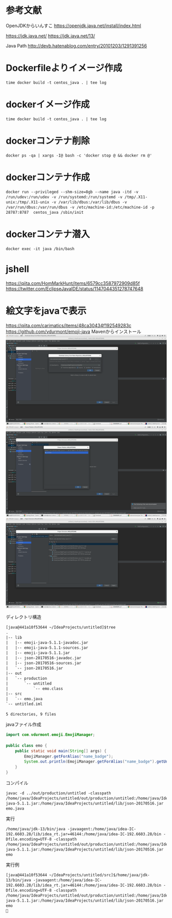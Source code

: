 # 参考文献

OpenJDKからいんすこ
https://openjdk.java.net/install/index.html

https://jdk.java.net/
https://jdk.java.net/13/

Java Path
http://devb.hatenablog.com/entry/20101203/1291391256

# Dockerfileよりイメージ作成

```
time docker build -t centos_java . | tee log
```


# dockerイメージ作成

```
time docker build -t centos_java . | tee log
```

# dockerコンテナ削除

```
docker ps -qa | xargs -I@ bash -c 'docker stop @ && docker rm @'
```

# dockerコンテナ作成

```
docker run --privileged --shm-size=8gb --name java -itd -v /run/udev:/run/udev -v /run/systemd:/run/systemd -v /tmp/.X11-unix:/tmp/.X11-unix -v /var/lib/dbus:/var/lib/dbus -v /var/run/dbus:/var/run/dbus -v /etc/machine-id:/etc/machine-id -p 28787:8787  centos_java /sbin/init
```

# dockerコンテナ潜入

```
docker exec -it java /bin/bash
```

# jshell
https://qiita.com/HomMarkHunt/items/6579cc3587972909d85f
https://twitter.com/EclipseJavaIDE/status/1147044351278747648

# 絵文字をjavaで表示

https://qiita.com/carimatics/items/48ca30434f192549283c
https://github.com/vdurmont/emoji-java
Mavenからインストール
![](./1.png)
![](./2.png)
![](./3.png)

ディレクトリ構造
```
[java@441a10f53644 ~/IdeaProjects/untitled]$tree
.
|-- lib
|   |-- emoji-java-5.1.1-javadoc.jar
|   |-- emoji-java-5.1.1-sources.jar
|   |-- emoji-java-5.1.1.jar
|   |-- json-20170516-javadoc.jar
|   |-- json-20170516-sources.jar
|   `-- json-20170516.jar
|-- out
|   `-- production
|       `-- untitled
|           `-- emo.class
|-- src
|   `-- emo.java
`-- untitled.iml

5 directories, 9 files
```

javaファイル作成
```emo.java
import com.vdurmont.emoji.EmojiManager;

public class emo {
    public static void main(String[] args) {
        EmojiManager.getForAlias("name_badge");
        System.out.println(EmojiManager.getForAlias("name_badge").getUnicode());
    }
}
```
コンパイル
```
javac -d ../out/production/untitled -classpath /home/java/IdeaProjects/untitled/out/production/untitled:/home/java/IdeaProjects/untitled/lib/emoji-java-5.1.1.jar:/home/java/IdeaProjects/untitled/lib/json-20170516.jar emo.java
```
実行
```
/home/java/jdk-13/bin/java -javaagent:/home/java/idea-IC-192.6603.28/lib/idea_rt.jar=46144:/home/java/idea-IC-192.6603.28/bin -Dfile.encoding=UTF-8 -classpath /home/java/IdeaProjects/untitled/out/production/untitled:/home/java/IdeaProjects/untitled/lib/emoji-java-5.1.1.jar:/home/java/IdeaProjects/untitled/lib/json-20170516.jar emo
```
実行例
```
[java@441a10f53644 ~/IdeaProjects/untitled/src]$/home/java/jdk-13/bin/java -javaagent:/home/java/idea-IC-192.6603.28/lib/idea_rt.jar=46144:/home/java/idea-IC-192.6603.28/bin -Dfile.encoding=UTF-8 -classpath /home/java/IdeaProjects/untitled/out/production/untitled:/home/java/IdeaProjects/untitled/lib/emoji-java-5.1.1.jar:/home/java/IdeaProjects/untitled/lib/json-20170516.jar emo
📛
```
